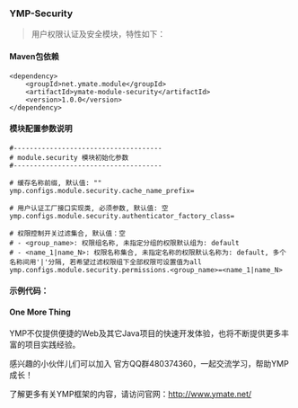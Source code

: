 ### YMP-Security

> 用户权限认证及安全模块，特性如下：
> 

#### Maven包依赖

    <dependency>
        <groupId>net.ymate.module</groupId>
        <artifactId>ymate-module-security</artifactId>
        <version>1.0.0</version>
    </dependency>

#### 模块配置参数说明

    #-------------------------------------
    # module.security 模块初始化参数
    #-------------------------------------
    
    # 缓存名称前缀, 默认值: ""
    ymp.configs.module.security.cache_name_prefix=
    
    # 用户认证工厂接口实现类, 必须参数, 默认值: 空
    ymp.configs.module.security.authenticator_factory_class=
    
    # 权限控制开关过滤集合, 默认值：空
    # - <group_name>: 权限组名称, 未指定分组的权限默认组为: default
    # - <name_1|name_N>: 权限名称集合, 未指定名称的权限默认名称为: default, 多个名称间用'|'分隔, 若希望过滤权限组下全部权限可设置值为all
    ymp.configs.module.security.permissions.<group_name>=<name_1|name_N>

#### 示例代码：

#### One More Thing

YMP不仅提供便捷的Web及其它Java项目的快速开发体验，也将不断提供更多丰富的项目实践经验。

感兴趣的小伙伴儿们可以加入 官方QQ群480374360，一起交流学习，帮助YMP成长！

了解更多有关YMP框架的内容，请访问官网：http://www.ymate.net/